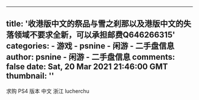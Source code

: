 
---
title: '收港版中文的祭品与雪之刹那以及港版中文的失落领域不要求全新，可以承担邮费Q646266315'
categories: 
    - 游戏
    - psnine - 闲游 - 二手盘信息
author: psnine - 闲游 - 二手盘信息
comments: false
date: Sat, 20 Mar 2021 21:46:00 GMT
thumbnail: ''
---

<div>   
求购 PS4 版本 中文 浙江 lucherchu  
</div>
            